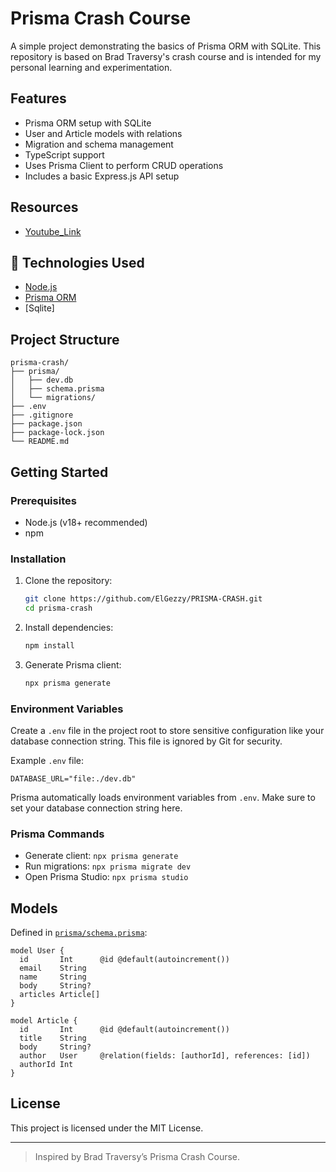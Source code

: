 # Prisma Crash Course

A simple project demonstrating the basics of Prisma ORM with SQLite. This repository is based on Brad Traversy's crash course and is intended for my personal learning and experimentation.

## Features

- Prisma ORM setup with SQLite
- User and Article models with relations
- Migration and schema management
- TypeScript support
- Uses Prisma Client to perform CRUD operations
- Includes a basic Express.js API setup

## Resources
- [Youtube_Link](https://youtu.be/CYH04BJzamo?si=E7EhRtVUaDQ9d6Vv)

## 🚀 Technologies Used

- [Node.js](https://nodejs.org/)
- [Prisma ORM](https://www.prisma.io/)
- [Sqlite]

## Project Structure

```
prisma-crash/
├── prisma/
│   ├── dev.db
│   ├── schema.prisma
│   └── migrations/
├── .env
├── .gitignore
├── package.json
├── package-lock.json
└── README.md
```

## Getting Started

### Prerequisites

- Node.js (v18+ recommended)
- npm

### Installation

1. Clone the repository:
    ```bash
    git clone https://github.com/ElGezzy/PRISMA-CRASH.git
    cd prisma-crash
    ```

2. Install dependencies:
    ```bash
    npm install
    ```

3. Generate Prisma client:
    ```bash
    npx prisma generate
    ```

### Environment Variables

Create a `.env` file in the project root to store sensitive configuration like your database connection string. This file is ignored by Git for security.

Example `.env` file:

```properties
DATABASE_URL="file:./dev.db"
```

Prisma automatically loads environment variables from `.env`. Make sure to set your database connection string here.

### Prisma Commands

- Generate client: `npx prisma generate`
- Run migrations: `npx prisma migrate dev`
- Open Prisma Studio: `npx prisma studio`

## Models

Defined in [`prisma/schema.prisma`](prisma/schema.prisma):

```prisma
model User {
  id       Int      @id @default(autoincrement())
  email    String
  name     String
  body     String?
  articles Article[]
}

model Article {
  id       Int      @id @default(autoincrement())
  title    String
  body     String?
  author   User     @relation(fields: [authorId], references: [id])
  authorId Int
}
```

## License

This project is licensed under the MIT License.

---

> Inspired by Brad Traversy’s Prisma Crash Course.